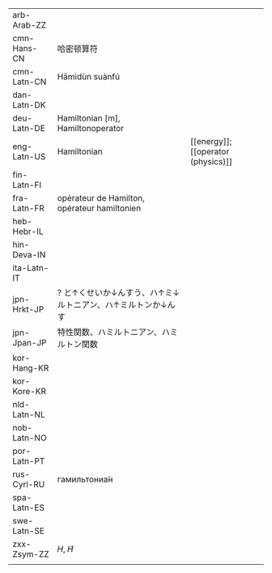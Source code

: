 | | | |
|-|-|-|
| arb-Arab-ZZ |  |  |
| cmn-Hans-CN | 哈密顿算符 |  |
| cmn-Latn-CN | Hāmìdùn suànfú |  |
| dan-Latn-DK |  |  |
| deu-Latn-DE | Hamiltonian [m], Hamiltonoperator |  |
| eng-Latn-US | Hamiltonian | [[energy]]; [[operator (physics)]] |
| fin-Latn-FI |  |  |
| fra-Latn-FR | opérateur de Hamilton, opérateur hamiltonien |  |
| heb-Hebr-IL |  |  |
| hin-Deva-IN |  |  |
| ita-Latn-IT |  |  |
| jpn-Hrkt-JP | ? と↑くせいか↓んすう、ハ↑ミ↓ルトニアン、ハ↑ミルトンか↓んす |  |
| jpn-Jpan-JP | 特性関数、ハミルトニアン、ハミルトン関数 |  |
| kor-Hang-KR |  |  |
| kor-Kore-KR |  |  |
| nld-Latn-NL |  |  |
| nob-Latn-NO |  |  |
| por-Latn-PT |  |  |
| rus-Cyrl-RU | гамильтониа́н |  |
| spa-Latn-ES |  |  |
| swe-Latn-SE |  |  |
| zxx-Zsym-ZZ | 𝐻, 𝐻̂ |  |
|  |  |  |
